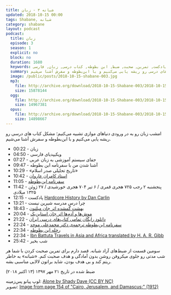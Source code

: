 ```yaml
---
title: شبانه ۳ - زبان
updated: 2018-10-15 00:00
tags: Shabane, شبانه
category: shabane
layout: podcast
podcast:
  title: زبان
  episode: 3
  season: 1
  explicit: no
  block: no
  duration: 1680
  keywords: پادکست, تمرین, صحبت, ضبط, ابن بطوطه, کتاب درسی, زبان, فارسی
  summary: امشب زبان رو به در ورودی دنیاهای موازی تشبیه می‌کنیم؛ مشکل کتاب های درسی رو ریشه یابی می‌کنیم و با ابن‌بطوطه و سفرش آشنا می‌شیم.
  image: /public/posts/2018-10-15-shabane-003.jpg
  mp3:
    file: http://archive.org/download/2018-10-15-Shabane-003/2018-10-15-shabane-003.mp3
    size: 15878144 
  ogg:
    file: http://archive.org/download/2018-10-15-Shabane-003/2018-10-15-shabane-003.ogg
    size: 14967381
  opus:
    file: http://archive.org/download/2018-10-15-Shabane-003/2018-10-15-shabane-003.opus
    size: 14898667
---
```

امشب زبان رو به در ورودی دنیاهای موازی تشبیه می‌کنیم؛ مشکل کتاب های درسی رو ریشه یابی می‌کنیم و با ابن‌بطوطه و سفرش آشنا می‌شیم.

<!--more-->

* 00:22 - زبان
* 04:50 - ویکیپدیای فارسی
* 07:27 - جفای سیستم آموزشی به زبان عربی
* 09:47 - آشنا شدن من با سفرنامه ابن بطوطه
* 10:29 - «تاریخ تحلیلی صدر اسلام»
* 10:42 - [استاد کامران عاروان](https://shenoto.com/album/25228-%D9%82%D8%B3%D9%85%D8%AA-%D8%AF%D9%88%D8%A7%D8%B2%D8%AF%D9%87%D9%85)
* 11:05 - [سفرنامه ابن‌بطوطه](https://fa.wikipedia.org/wiki/%D8%B3%D9%81%D8%B1%D9%86%D8%A7%D9%85%D9%87_%D8%A7%D8%A8%D9%86_%D8%A8%D8%B7%D9%88%D8%B7%D9%87)
* 11:42 - پنجشنبه ۲ رجب ۷۲۵ هجری قمری / ۶ تیر ۷۰۴ هجری خورشیدی / ۲۷ ژوئن ۱۳۲۵ میلادی
* 12:15 - پادکست [Hardcore History by Dan Carlin](https://www.dancarlin.com/hardcore-history-series/)
* 13:21 - چرا درس مدرسه شیرین نیست
* 18:43 - [بهشت گمشده اثر جان میلتون](https://fa.wikipedia.org/wiki/%D8%A8%D9%87%D8%B4%D8%AA_%DA%AF%D9%85%D8%B4%D8%AF%D9%87)
* 20:04 - [موش‌ها و آدم‌ها اثر جان استاین‌بک](https://fa.wikipedia.org/wiki/%D9%85%D9%88%D8%B4%E2%80%8C%D9%87%D8%A7_%D9%88_%D8%A2%D8%AF%D9%85%E2%80%8C%D9%87%D8%A7)
* 21:22 - [دانلود رایگان تمامی کتاب‌های درسی ایران](http://www.chap.sch.ir/)
* 22:24 - [سفرنامه ابن‌بطوطه ترجمه‌ی دکتر محمدعلی موحد](https://www.goodreads.com/book/show/36896252)
* 22:34 - [رحله ابن بطوطه](https://archive.org/details/IbnBattutaRahlahPart1MisrI001261/page/n0)
* 22:34 - [Ibn Battuta Travels in Asia and Africa  translated by H. A. R. Gibb](https://archive.org/details/in.ernet.dli.2015.173790/page/n3)
* 25:42 - شب بخیر

سومین قسمت از ضبط‌های آزاد شبانه. قصد دارم برای تمرین صحبت کردن با شما هر شب مدتی رو جلوی میکروفن روشن بدون آمادگی و هدف صحبت کنم. «شبانه» به خاطر ریتم کند و بی هدف بودن، شاید براتون لالایی مناسبی بشه.

ضبط شده در تاریخ ۲۱ مهر ۱۳۹۷ (۱۳ اکتبر ۲۰۱۸)


لوپ پیانو پس‌زمینه: [Alone by Shady Dave (CC BY NC)](https://freesound.org/people/ShadyDave/sounds/277447/)  
تصویر: [Image from page 154 of "Cairo, Jerusalem, and Damascus:" (1912)](https://www.flickr.com/photos/internetarchivebookimages/14596552827/)
